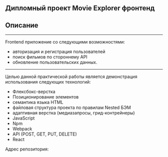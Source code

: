 ## Дипломный проект Movie Explorer фронтенд

## Описание
------------------
Frontend приложение со следующими возможностями: 
* авторизация и регистрация пользователей 
* поиск фильмов по стороннему API 
* обновление пользовательских данных. 
-------------------------------------------- 
Целью данной практической работы является демонстрация использования  следующих технологий:   
* Флексбокс-верстка
* Позиционирование элементов  
* семантика языка HTML
* файловая структура проекта по правилам Nested БЭМ
* адаптивная верстка (медиазапросы, грид-контрейнеры)
* JavaScript
* Npm
* Webpack
* API (POST, GET, PUT, DELETE)
* React

Адрес репозитория: 
